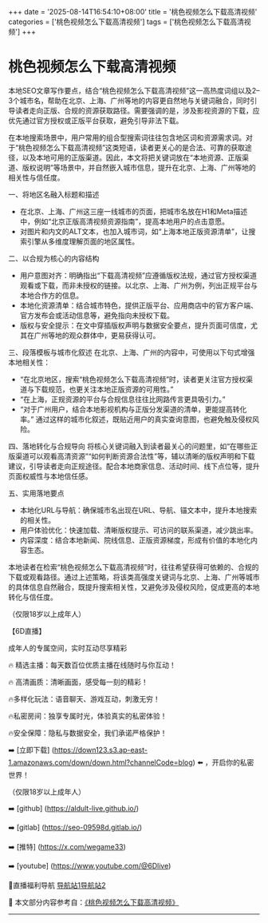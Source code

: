 +++
date = '2025-08-14T16:54:10+08:00'
title = '桃色视频怎么下载高清视频'
categories = ['桃色视频怎么下载高清视频']
tags = ['桃色视频怎么下载高清视频']
+++

# 桃色视频怎么下载高清视频

本地SEO文章写作要点，结合“桃色视频怎么下载高清视频”这一高热度词组以及2–3个城市名，帮助在北京、上海、广州等地的内容更自然地与关键词融合，同时引导读者走向正版、合规的资源获取路径。需要强调的是，涉及影视资源的下载，应优先通过官方授权或正版平台获取，避免引导非法下载。

在本地搜索场景中，用户常用的组合型搜索词往往包含地区词和资源需求词。对于“桃色视频怎么下载高清视频”这类短语，读者更关心的是合法、可靠的获取途径，以及本地可用的正版渠道。因此，本文将把关键词放在“本地资源、正版渠道、版权说明”等场景中，并自然嵌入城市信息，提升在北京、上海、广州等地的相关性与信任度。

一、将地区名融入标题和描述
- 在北京、上海、广州这三座一线城市的页面，把城市名放在H1和Meta描述中，例如“北京正版高清视频资源指南”，提高本地用户的点击意愿。
- 对图片和内文的ALT文本，也加入城市词，如“上海本地正版资源清单”，让搜索引擎从多维度理解页面的地区属性。

二、以合规为核心的内容结构
- 用户意图对齐：明确指出“下载高清视频”应遵循版权法规，通过官方授权渠道观看或下载，而非未授权的链接。以北京、上海、广州为例，列出正规平台与本地合作方的信息。
- 本地化资源清单：结合城市特色，提供正版平台、应用商店中的官方客户端、官方发布会或活动信息等，避免指向未授权下载。
- 版权与安全提示：在文中穿插版权声明与数据安全要点，提升页面可信度，尤其在广州等地的观众群体中，更易获得认可。

三、段落模板与城市化叙述
在北京、上海、广州的内容中，可使用以下句式增强本地相关性：
- “在北京地区，搜索“桃色视频怎么下载高清视频”时，读者更关注官方授权渠道与下载规范，也更关注本地正版资源的可用性。”
- “在上海，正规资源的平台与合规信息往往比网路传言更具吸引力。”
- “对于广州用户，结合本地影视机构与正版分发渠道的清单，更能提高转化率。”
通过这样的城市化叙述，既贴近用户的真实查询意图，也避免触及侵权风险。

四、落地转化与合规导向
将核心关键词融入到读者最关心的问题里，如“在哪些正版渠道可以观看高清资源”“如何判断资源合法性”等，辅以清晰的版权声明和下载建议，引导读者走向正规途径。配合本地商家信息、活动时间、线下点位等，提升页面权威性与本地信任感。

五、实用落地要点
- 本地化URL与导航：确保城市名出现在URL、导航、锚文本中，提升本地搜索的相关性。
- 用户体验优化：快速加载、清晰版权提示、可访问的联系渠道，减少跳出率。
- 内容深度：结合本地新闻、院线信息、正版资源梯度，形成有价值的本地化内容生态。

本地读者在检索“桃色视频怎么下载高清视频”时，往往希望获得可依赖的、合规的下载或观看路径。通过上述策略，将该类高强度关键词与北京、上海、广州等城市的具体信息自然融合，既提升搜索相关性，又避免涉及侵权风险，促成更高的本地转化与信任度。

（仅限18岁以上成年人）

【6D直播】

 成年人的专属空间，实时互动尽享精彩

🔥 精选主播：每天数百位优质主播在线随时与你互动！

🔥 高清画质：清晰画面，感受每一刻的精彩！

🔥多样化玩法：语音聊天、游戏互动，刺激无穷！

🔥私密房间：独享专属时光，体验真实的私密体验！

🔥安全保障：隐私与数据安全，我们承诺严格保护！

➡️ [立即下载] (https://down123.s3.ap-east-1.amazonaws.com/down/down.html?channelCode=blog) ⬅️ ，开启你的私密世界！

 （仅限18岁以上成年人）

➡️ [github] (https://aldult-live.github.io/)

➡️ [gitlab] (https://seo-09598d.gitlab.io/)

➡️ [推特] (https://x.com/wegame33)

➡️ [youtube] (https://www.youtube.com/@6Dlive)

🔞直播福利导航   [导航站1](https://webstack-86085a.gitlab.io/)[导航站2](https://onlygit123-2.github.io/)


📘 本文部分内容参考自：[《桃色视频怎么下载高清视频》](https://webstack-hugo-14.pages.dev/)

---
